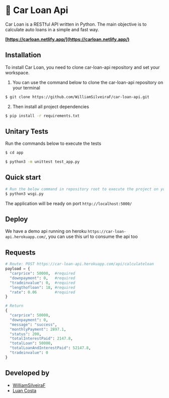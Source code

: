 # :car: Car Loan Api

Car Loan is a RESTful API written in Python. The main objective is to calculate auto loans in a simple and fast way.

**[https://carloan.netlify.app/](https://carloan.netlify.app/)**

## Installation

To install Car Loan, you need to clone car-loan-api repository and set your workspace.

1. You can use the command below to clone the car-loan-api repository on your terminal

```sh
$ git clone https://github.com/WilliamSilveiraF/car-loan-api.git
```

2. Then install all project dependencies

```sh
$ pip install -r requirements.txt
```

## Unitary Tests

Run the commands below to execute the tests
```sh
$ cd app
```
```sh
$ python3 -m unittest test_app.py
```

## Quick start

```sh
# Run the below command in repository root to execute the project on your local machine
$ python3 wsgi.py
```
The application will be ready on port `http://localhost:5000/`

## Deploy

We have a demo api running on heroku `https://car-loan-api.herokuapp.com/`, you can use this url to consume the api too

## Requests

```python
# Route: POST https://car-loan-api.herokuapp.com/api/calculateloan
payload = {
  "carprice": 50000,  #required
  "downpayment": 0,   #required
  "tradeinvalue": 0,  #required
  "lengthofloan": 18, #required
  "rate": 0.06        #required
}
```

```python
# Return
{
  "carprice": 50000,
  "downpayment": 0,
  "message": "success",
  "monthlyPayment": 2897.1,
  "status": 200,
  "totalInterestPaid": 2147.8,
  "totalLoan": 50000,
  "totalLoanAndInterestPaid": 52147.8,
  "tradeinvalue": 0
}
```

##  Developed by
- [WilliamSilveiraF](https://github.com/WilliamSilveiraF)
- [Luan Costa](https://github.com/gatitoz-luan)
